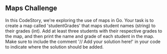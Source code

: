 ## Maps Challenge
In this CodeStory, we're exploring the use of maps in Go. Your task is to create a map called 'studentGrades' that maps student names (string) to their grades (int). Add at least three students with their respective grades to the map, and then print the name and grade of each student in the map. Make sure to include the comment '// Add your solution here!' in your code to indicate where the solution should be added.